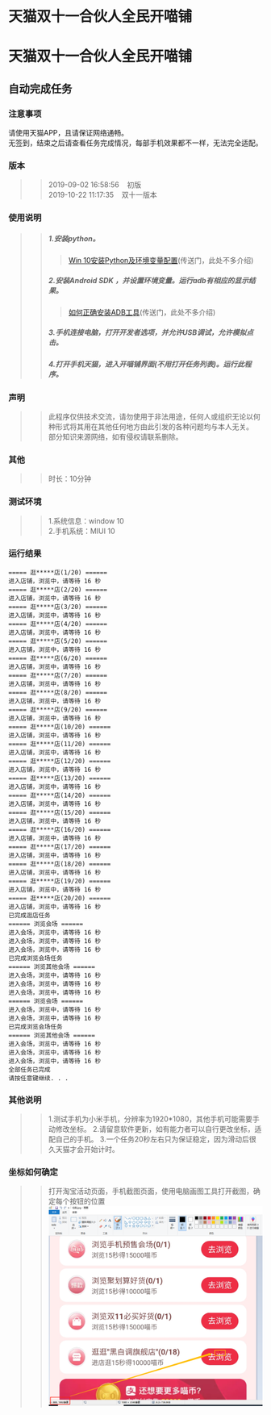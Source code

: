 # 天猫双十一合伙人全民开喵铺
# 天猫双十一合伙人全民开喵铺
## 自动完成任务
### 注意事项
请使用天猫APP，且请保证网络通畅。<br>
无签到，结束之后请查看任务完成情况，每部手机效果都不一样，无法完全适配。
### 版本
>>2019-09-02&nbsp;16:58:56 &nbsp;&nbsp; 初版<br>
>>2019-10-22&nbsp;11:17:35 &nbsp;&nbsp; 双十一版本
### 使用说明
>>##### 1.安装python。
>>>[Win 10安装Python及环境变量配置](https://www.cnblogs.com/shizhijie/p/7768778.html)(传送门，此处不多介绍)
>>##### 2.安装Android&nbsp;SDK ，并设置环境变量。运行adb有相应的显示结果。
>>>[如何正确安装ADB工具](https://jingyan.baidu.com/article/22fe7cedf67e353002617f25.html)(传送门，此处不多介绍)
>>##### 3.手机连接电脑，打开开发者选项，并允许USB调试，允许模拟点击。
>>##### 4.打开手机天猫，进入开喵铺界面(不用打开任务列表)。运行此程序。
### 声明
>>此程序仅供技术交流，请勿使用于非法用途，任何人或组织无论以何种形式将其用在其他任何地方由此引发的各种问题均与本人无关。<br>
>>部分知识来源网络，如有侵权请联系删除。
### 其他
>>时长：10分钟
### 测试环境
>>1.系统信息：window&nbsp;10<br>
>>2.手机系统：MIUI&nbsp;10
### 运行结果
```
===== 逛*****店(1/20) ======
进入店铺，浏览中，请等待 16 秒
===== 逛*****店(2/20) ======
进入店铺，浏览中，请等待 16 秒
===== 逛*****店(3/20) ======
进入店铺，浏览中，请等待 16 秒
===== 逛*****店(4/20) ======
进入店铺，浏览中，请等待 16 秒
===== 逛*****店(5/20) ======
进入店铺，浏览中，请等待 16 秒
===== 逛*****店(6/20) ======
进入店铺，浏览中，请等待 16 秒
===== 逛*****店(7/20) ======
进入店铺，浏览中，请等待 16 秒
===== 逛*****店(8/20) ======
进入店铺，浏览中，请等待 16 秒
===== 逛*****店(9/20) ======
进入店铺，浏览中，请等待 16 秒
===== 逛*****店(10/20) ======
进入店铺，浏览中，请等待 16 秒
===== 逛*****店(11/20) ======
进入店铺，浏览中，请等待 16 秒
===== 逛*****店(12/20) ======
进入店铺，浏览中，请等待 16 秒
===== 逛*****店(13/20) ======
进入店铺，浏览中，请等待 16 秒
===== 逛*****店(14/20) ======
进入店铺，浏览中，请等待 16 秒
===== 逛*****店(15/20) ======
进入店铺，浏览中，请等待 16 秒
===== 逛*****店(16/20) ======
进入店铺，浏览中，请等待 16 秒
===== 逛*****店(17/20) ======
进入店铺，浏览中，请等待 16 秒
===== 逛*****店(18/20) ======
进入店铺，浏览中，请等待 16 秒
===== 逛*****店(19/20) ======
进入店铺，浏览中，请等待 16 秒
===== 逛*****店(20/20) ======
进入店铺，浏览中，请等待 16 秒
已完成逛店任务
====== 浏览会场 ======
进入会场，浏览中，请等待 16 秒
进入会场，浏览中，请等待 16 秒
进入会场，浏览中，请等待 16 秒
已完成浏览会场任务
====== 浏览其他会场 ======
进入会场，浏览中，请等待 16 秒
进入会场，浏览中，请等待 16 秒
进入会场，浏览中，请等待 16 秒
====== 浏览会场 ======
进入会场，浏览中，请等待 16 秒
进入会场，浏览中，请等待 16 秒
已完成浏览会场任务
====== 浏览其他会场 ======
进入会场，浏览中，请等待 16 秒
进入会场，浏览中，请等待 16 秒
进入会场，浏览中，请等待 16 秒
全部任务已完成
请按任意键继续. . .

```
### 其他说明
>>1.测试手机为小米手机，分辨率为1920*1080，其他手机可能需要手动修改坐标。
>>2.请留意软件更新，如有能力者可以自行更改坐标，适配自己的手机。
>>3.一个任务20秒左右只为保证稳定，因为滑动后很久天猫才会开始计时。

### 坐标如何确定
>> 打开淘宝活动页面，手机截图页面，使用电脑画图工具打开截图，确定每个按钮的位置<br>
>> ![确定坐标](坐标确定.png)

